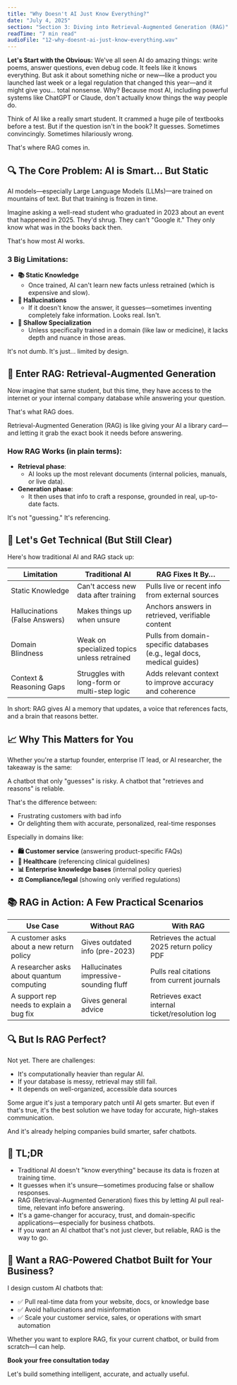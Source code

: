 ```yaml
---
title: "Why Doesn't AI Just Know Everything?"
date: "July 4, 2025"
section: "Section 3: Diving into Retrieval-Augmented Generation (RAG)"
readTime: "7 min read"
audioFile: "12-why-doesnt-ai-just-know-everything.wav"
---
```


**Let's Start with the Obvious:** We've all seen AI do amazing things: write poems, answer questions, even debug code. It feels like it knows everything. But ask it about something niche or new—like a product you launched last week or a legal regulation that changed this year—and it might give you... total nonsense. Why? Because most AI, including powerful systems like ChatGPT or Claude, don't actually know things the way people do.

Think of AI like a really smart student. It crammed a huge pile of textbooks before a test. But if the question isn't in the book? It guesses. Sometimes convincingly. Sometimes hilariously wrong.

That's where RAG comes in.

## 🔍 The Core Problem: AI is Smart... But Static

AI models—especially Large Language Models (LLMs)—are trained on mountains of text. But that training is frozen in time.

Imagine asking a well-read student who graduated in 2023 about an event that happened in 2025. They'd shrug. They can't "Google it." They only know what was in the books back then.

That's how most AI works.

### 3 Big Limitations:

- **📚 Static Knowledge**
  - Once trained, AI can't learn new facts unless retrained (which is expensive and slow).
- **🧠 Hallucinations**
  - If it doesn't know the answer, it guesses—sometimes inventing completely fake information. Looks real. Isn't.
- **🔬 Shallow Specialization**
  - Unless specifically trained in a domain (like law or medicine), it lacks depth and nuance in those areas.

It's not dumb. It's just... limited by design.

## 🧰 Enter RAG: Retrieval-Augmented Generation

Now imagine that same student, but this time, they have access to the internet or your internal company database while answering your question.

That's what RAG does.

Retrieval-Augmented Generation (RAG) is like giving your AI a library card—and letting it grab the exact book it needs before answering.

### How RAG Works (in plain terms):

- **Retrieval phase**:
  - AI looks up the most relevant documents (internal policies, manuals, or live data).
- **Generation phase**:
  - It then uses that info to craft a response, grounded in real, up-to-date facts.

It's not "guessing." It's referencing.

## 🔬 Let's Get Technical (But Still Clear)

Here's how traditional AI and RAG stack up:

| Limitation | Traditional AI | RAG Fixes It By… |
|-----------|----------------|------------------|
| Static Knowledge | Can't access new data after training | Pulls live or recent info from external sources |
| Hallucinations (False Answers) | Makes things up when unsure | Anchors answers in retrieved, verifiable content |
| Domain Blindness | Weak on specialized topics unless retrained | Pulls from domain-specific databases (e.g., legal docs, medical guides) |
| Context & Reasoning Gaps | Struggles with long-form or multi-step logic | Adds relevant context to improve accuracy and coherence |

In short: RAG gives AI a memory that updates, a voice that references facts, and a brain that reasons better.

## 📈 Why This Matters for You

Whether you're a startup founder, enterprise IT lead, or AI researcher, the takeaway is the same:

A chatbot that only "guesses" is risky. A chatbot that "retrieves and reasons" is reliable.

That's the difference between:

- Frustrating customers with bad info
- Or delighting them with accurate, personalized, real-time responses

Especially in domains like:

- **🛍️ Customer service** (answering product-specific FAQs)
- **🏥 Healthcare** (referencing clinical guidelines)
- **📊 Enterprise knowledge bases** (internal policy queries)
- **⚖️ Compliance/legal** (showing only verified regulations)

## 📚 RAG in Action: A Few Practical Scenarios

| Use Case | Without RAG | With RAG |
|----------|-------------|----------|
| A customer asks about a new return policy | Gives outdated info (pre-2023) | Retrieves the actual 2025 return policy PDF |
| A researcher asks about quantum computing | Hallucinates impressive-sounding fluff | Pulls real citations from current journals |
| A support rep needs to explain a bug fix | Gives general advice | Retrieves exact internal ticket/resolution log |

## 🔍 But Is RAG Perfect?

Not yet. There are challenges:

- It's computationally heavier than regular AI.
- If your database is messy, retrieval may still fail.
- It depends on well-organized, accessible data sources

Some argue it's just a temporary patch until AI gets smarter. But even if that's true, it's the best solution we have today for accurate, high-stakes communication.

And it's already helping companies build smarter, safer chatbots.

## 🧾 TL;DR

- Traditional AI doesn't "know everything" because its data is frozen at training time.
- It guesses when it's unsure—sometimes producing false or shallow responses.
- RAG (Retrieval-Augmented Generation) fixes this by letting AI pull real-time, relevant info before answering.
- It's a game-changer for accuracy, trust, and domain-specific applications—especially for business chatbots.
- If you want an AI chatbot that's not just clever, but reliable, RAG is the way to go.

## 🚀 Want a RAG-Powered Chatbot Built for Your Business?

I design custom AI chatbots that:

- ✅ Pull real-time data from your website, docs, or knowledge base
- ✅ Avoid hallucinations and misinformation
- ✅ Scale your customer service, sales, or operations with smart automation

Whether you want to explore RAG, fix your current chatbot, or build from scratch—I can help.

**Book your free consultation today**

Let's build something intelligent, accurate, and actually useful.